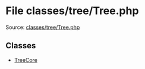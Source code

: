 File classes/tree/Tree.php
=========
Source: [classes/tree/Tree.php](https://github.com/PrestaShop/PrestaShop/blob/1.6.1.1/classes/tree/Tree.php)


Classes
-------

* [TreeCore](class.TreeCore)

